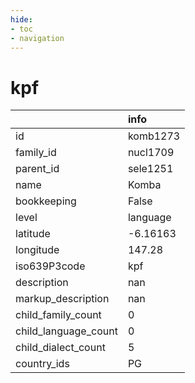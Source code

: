 ```yaml
---
hide:
- toc
- navigation
---
```

# kpf
|                      | info     |
|:---------------------|:---------|
| id                   | komb1273 |
| family_id            | nucl1709 |
| parent_id            | sele1251 |
| name                 | Komba    |
| bookkeeping          | False    |
| level                | language |
| latitude             | -6.16163 |
| longitude            | 147.28   |
| iso639P3code         | kpf      |
| description          | nan      |
| markup_description   | nan      |
| child_family_count   | 0        |
| child_language_count | 0        |
| child_dialect_count  | 5        |
| country_ids          | PG       |